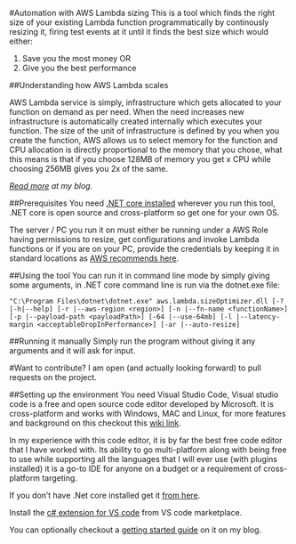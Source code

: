 #Automation with AWS Lambda sizing
This is a tool which finds the right size of your existing Lambda function programmatically by continously resizing it, firing test events at it until it finds the best size which would either:

 1. Save you the most money OR
 2. Give you the best performance

##Understanding how AWS Lambda scales

AWS Lambda service is simply, infrastructure which gets allocated to your function on demand as per need. When the need increases new infrastructure is automatically created internally which executes your function. The size of the unit of infrastructure is defined by you when you create the function, AWS allows us to select memory for the function and CPU allocation is directly proportional to the memory that you chose, what this means is that if you choose 128MB of memory you get x CPU while choosing 256MB gives you 2x of the same.

*[Read more](https://cloudncode.blog/2017/03/02/best-practices-aws-lambda-function/) at my blog.*

##Prerequisites
You need [.NET core installed](https://www.microsoft.com/net/core) wherever you run this tool, .NET core is open source and cross-platform so get one for your own OS.

The server / PC you run it on must either be running under a AWS Role having permissions to resize, get configurations and invoke Lambda functions or if you are on your PC, provide the credentials by keeping it in standard locations as [AWS recommends here](http://docs.aws.amazon.com/sdk-for-net/v2/developer-guide/net-dg-config-creds.html).

##Using the tool
You can run it in command line mode by simply giving some arguments, in .NET core command line is run via the dotnet.exe file:

    "C:\Program Files\dotnet\dotnet.exe" aws.lambda.sizeOptimizer.dll [-?|-h|--help] [-r |--aws-region <region>] [-n |--fn-name <functionName>] [-p |--payload-path <payloadPath>] [-64 |--use-64mb] [-l |--latency-margin <acceptableDropInPerformance>] [-ar |--auto-resize]

##Running it manually
Simply run the program without giving it any arguments and it will ask for input.

#Want to contribute?
I am open (and actually looking forward) to pull requests on the project.

##Setting up the environment
You need Visual Studio Code, Visual studio code is a free and open source code editor developed by Microsoft. It is cross-platform and works with Windows, MAC and Linux, for more features and background on this checkout this [wiki link](https://en.wikipedia.org/wiki/Visual_Studio_Code).

In my experience with this code editor, it is by far the best free code editor that I have worked with. Its ability to go multi-platform along with being free to use while supporting all the languages that I will ever use (with plugins installed) it is a go-to IDE for anyone on a budget or a requirement of cross-platform targeting.

If you don’t have .Net core installed get it [from here](https://www.microsoft.com/net/core#windowscmd).

Install the [c# extension for VS code](https://marketplace.visualstudio.com/items?itemName=ms-vscode.csharp) from VS code marketplace.

You can optionally checkout a [getting started guide](https://cloudncode.blog/2017/01/24/getting-started-with-writing-and-debugging-aws-lambda-function-with-visual-studio-code/) on it on my blog.
